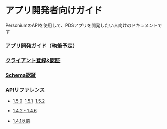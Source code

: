 # アプリ開発者向けガイド

PersoniumのAPIを使用して、PDSアプリを開発したい人向けのドキュメントです

### アプリ開発ガイド（執筆予定）

### [クライアント登録&認証](https://personium.github.io/ja/user_guide/004_Client_auth.html)

### [Schema認証](./schema_auth.html)

### APIリファレンス<br>
* [1.5.0](https://personium.github.io/ja/apiref/1.5.0/000_Rest_API_Reference.html)&nbsp;&nbsp;[1.5.1](https://personium.github.io/ja/apiref/1.5.1/000_Rest_API_Reference.html)&nbsp;&nbsp;[1.5.2](https://personium.github.io/ja/apiref/1.5.2/000_Rest_API_Reference.html)

* [1.4.2 - 1.4.6](https://personium.github.io/ja/apiref/1.4.6/000_Rest_API_Reference.html)

* [1.4.1以前](http://personium.io/docs/api/1.3.25/Japanese/Japanese.htm#docs/ja/HomePage.htm)
